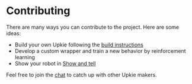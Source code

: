 # Contributing

There are many ways you can contribute to the project. Here are some ideas:

- Build your own Upkie following the [build instructions](https://github.com/upkie/upkie/wiki)
- Develop a custom wrapper and train a new behavior by reinforcement learning
- Show your robot in [Show and tell](https://github.com/upkie/upkie/discussions/categories/show-and-tell)

Feel free to join the [chat](https://app.element.io/#/room/#upkie:matrix.org) to catch up with other Upkie makers.
